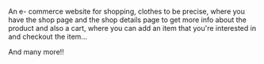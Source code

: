 An e- commerce website for shopping, clothes to be precise, where you have the shop page and the shop details page to get more info about the product and also a cart, where you can add an item that you're interested in and checkout the item...


And many more!!
